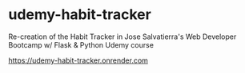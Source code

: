# udemy-habit-tracker
Re-creation of the Habit Tracker in Jose Salvatierra's Web Developer Bootcamp w/ Flask &amp; Python Udemy course

https://udemy-habit-tracker.onrender.com
